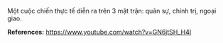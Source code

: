 Một cuộc chiến thực tế diễn ra trên 3 mặt trận: quân sự, chính trị, ngoại giao.

**References:** https://www.youtube.com/watch?v=GN6jtSH_H4I
